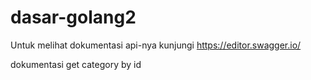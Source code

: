 # dasar-golang2
Untuk melihat dokumentasi api-nya kunjungi https://editor.swagger.io/

dokumentasi get category by id